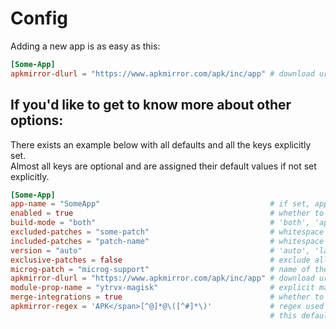 # Config

Adding a new app is as easy as this:
```toml
[Some-App]
apkmirror-dlurl = "https://www.apkmirror.com/apk/inc/app" # download url for the app. if not set, uptodown is used.
```

## If you'd like to get to know more about other options:

There exists an example below with all defaults and all the keys explicitly set.  
Almost all keys are optional and are assigned their default values if not set explicitly.  

```toml
[Some-App]
app-name = "SomeApp"                 		              # if set, app name becomes SomeApp instead of Some-App. default is same as table-name
enabled = true                                            # whether to build the app. default: true
build-mode = "both"                                       # 'both', 'apk' or 'module'. default: apk
excluded-patches = "some-patch"                           # whitespace seperated list of patches to exclude. default: "" (empty)
included-patches = "patch-name"                           # whitespace seperated list of patches to include. default: "" (empty)
version = "auto"                                          # 'auto', 'latest' or a custom one e.g. '17.40.41'. default: auto
exclusive-patches = false                                 # exclude all patches by default. default: false
microg-patch = "microg-support"                           # name of the microg-patch if exists for the app. default: "" (empty)
apkmirror-dlurl = "https://www.apkmirror.com/apk/inc/app" # download url for the app. if not set, uptodown is used but its support is lacking.
module-prop-name = "ytrvx-magisk"                         # explicit magisk module prop name. not explicitly needed to be set.
merge-integrations = true                                 # whether to merge revanced integrations. default: false
apkmirror-regex = 'APK</span>[^@]*@\([^#]*\)'             # regex used to get the dl url in apkmirror. default: APK</span>[^@]*@\([^#]*\)
                                                          # this default gets the url to the non-bundle apk
```
